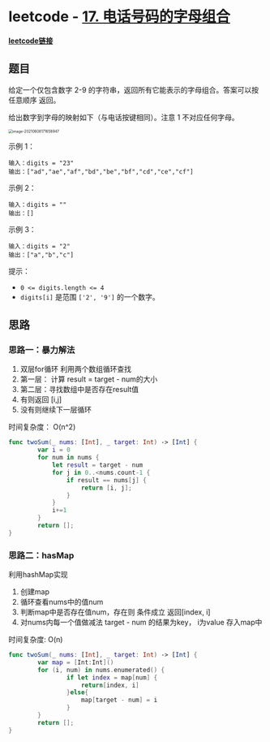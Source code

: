 # leetcode - [17. 电话号码的字母组合](https://leetcode-cn.com/problems/letter-combinations-of-a-phone-number/)

**[leetcode链接](https://leetcode-cn.com/problems/letter-combinations-of-a-phone-number/)**

## 题目

给定一个仅包含数字 2-9 的字符串，返回所有它能表示的字母组合。答案可以按 任意顺序 返回。

给出数字到字母的映射如下（与电话按键相同）。注意 1 不对应任何字母。

<img src="https://assets.leetcode-cn.com/aliyun-lc-upload/original_images/17_telephone_keypad.png" alt="image-20210608171658947" style="zoom:50%;" /> 

示例 1：

```
输入：digits = "23"
输出：["ad","ae","af","bd","be","bf","cd","ce","cf"]
```

示例 2：

```
输入：digits = ""
输出：[]
```

示例 3：

```
输入：digits = "2"
输出：["a","b","c"]
```


提示：

- `0 <= digits.length <= 4`
- `digits[i]` 是范围 `['2', '9']` 的一个数字。

## 思路

### 思路一：暴力解法

1. 双层for循环 利用两个数组循环查找
2. 第一层： 计算 result = target - num的大小
3. 第二层：寻找数组中是否存在result值
4. 有则返回 [i,j]
5. 没有则继续下一层循环

 时间复杂度： O(n^2)

```swift
func twoSum(_ nums: [Int], _ target: Int) -> [Int] {
		var i = 0
		for num in nums {
		    let result = target - num
		    for j in 0..<nums.count-1 {
		        if result == nums[j] {
		            return [i, j];
		        }
		    }
		    i+=1
		}
		return [];
}
```

### 思路二：hasMap

利用hashMap实现

1. 创建map
2. 循环查看nums中的值num
3. 判断map中是否存在值num，存在则 条件成立 返回[index, i]
4. 对nums内每一个值做减法 target - num 的结果为key， i为value 存入map中

时间复杂度:  O(n)

```swift
func twoSum(_ nums: [Int], _ target: Int) -> [Int] {
		var map = [Int:Int]()
		for (i, num) in nums.enumerated() {
				if let index = map[num] {
			    	return[index, i]
				}else{
				    map[target - num] = i
				}
		}
		return [];
}
```


